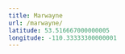 ```yaml
---
title: Marwayne
url: /marwayne/
latitude: 53.516667000000005
longitude: -110.33333300000001
---
```

